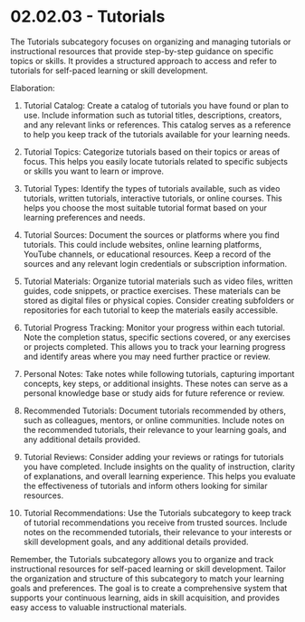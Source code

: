 # 02.02.03 - Tutorials

The Tutorials subcategory focuses on organizing and managing tutorials or instructional resources that provide step-by-step guidance on specific topics or skills. It provides a structured approach to access and refer to tutorials for self-paced learning or skill development.

Elaboration:

1. Tutorial Catalog: Create a catalog of tutorials you have found or plan to use. Include information such as tutorial titles, descriptions, creators, and any relevant links or references. This catalog serves as a reference to help you keep track of the tutorials available for your learning needs.
    
2. Tutorial Topics: Categorize tutorials based on their topics or areas of focus. This helps you easily locate tutorials related to specific subjects or skills you want to learn or improve.
    
3. Tutorial Types: Identify the types of tutorials available, such as video tutorials, written tutorials, interactive tutorials, or online courses. This helps you choose the most suitable tutorial format based on your learning preferences and needs.
    
4. Tutorial Sources: Document the sources or platforms where you find tutorials. This could include websites, online learning platforms, YouTube channels, or educational resources. Keep a record of the sources and any relevant login credentials or subscription information.
    
5. Tutorial Materials: Organize tutorial materials such as video files, written guides, code snippets, or practice exercises. These materials can be stored as digital files or physical copies. Consider creating subfolders or repositories for each tutorial to keep the materials easily accessible.
    
6. Tutorial Progress Tracking: Monitor your progress within each tutorial. Note the completion status, specific sections covered, or any exercises or projects completed. This allows you to track your learning progress and identify areas where you may need further practice or review.
    
7. Personal Notes: Take notes while following tutorials, capturing important concepts, key steps, or additional insights. These notes can serve as a personal knowledge base or study aids for future reference or review.
    
8. Recommended Tutorials: Document tutorials recommended by others, such as colleagues, mentors, or online communities. Include notes on the recommended tutorials, their relevance to your learning goals, and any additional details provided.
    
9. Tutorial Reviews: Consider adding your reviews or ratings for tutorials you have completed. Include insights on the quality of instruction, clarity of explanations, and overall learning experience. This helps you evaluate the effectiveness of tutorials and inform others looking for similar resources.
    
10. Tutorial Recommendations: Use the Tutorials subcategory to keep track of tutorial recommendations you receive from trusted sources. Include notes on the recommended tutorials, their relevance to your interests or skill development goals, and any additional details provided.
    

Remember, the Tutorials subcategory allows you to organize and track instructional resources for self-paced learning or skill development. Tailor the organization and structure of this subcategory to match your learning goals and preferences. The goal is to create a comprehensive system that supports your continuous learning, aids in skill acquisition, and provides easy access to valuable instructional materials.